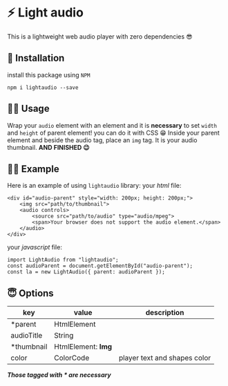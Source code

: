 # ⚡ Light audio
This is a lightweight web audio player with zero dependencies 😎
## 📎 Installation
install this package using `NPM`

    npm i lightaudio --save
## 👌🏼 Usage
Wrap your `audio` element with an element and it is **necessary** to set `width` and `height` of parent element! you can do it with CSS 😁
Inside your parent element and beside the audio tag, place an `img` tag. It is your audio thumbnail.
**AND FINISHED 😉**
## ✍🏼 Example
Here is an example of using `lightaudio` library:
your *html* file: 

    <div id="audio-parent" style="width: 200px; height: 200px;">
        <img src="path/to/thumbnail">
        <audio controls>
            <source src="path/to/audio" type="audio/mpeg">
            <span>Your browser does not support the audio element.</span>
        </audio>
    </div>
your *javascript* file:

    import LightAudio from "lightaudio";
    const audioParent = document.getElementById("audio-parent");
    const la = new LightAudio({ parent: audioParent });

## 😇 Options

|key| value | description |
|--|--|--|
| *parent | HtmlElement |
| audioTitle | String |
| *thumbnail | HtmlElement: **Img** |
| color | ColorCode | player text and shapes color |

***Those tagged with * are necessary***